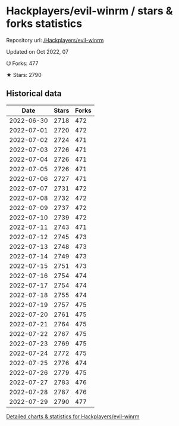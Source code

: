 # Hackplayers/evil-winrm / stars & forks statistics

Repository url: [/Hackplayers/evil-winrm](https://github.com/Hackplayers/evil-winrm)

Updated on Oct 2022, 07

☋ Forks: 477

★ Stars: 2790

## Historical data
| Date | Stars | Forks |
|------|-------|-------|
| 2022-06-30 | 2718 | 472 | 
| 2022-07-01 | 2720 | 472 | 
| 2022-07-02 | 2724 | 471 | 
| 2022-07-03 | 2726 | 471 | 
| 2022-07-04 | 2726 | 471 | 
| 2022-07-05 | 2726 | 471 | 
| 2022-07-06 | 2727 | 471 | 
| 2022-07-07 | 2731 | 472 | 
| 2022-07-08 | 2732 | 472 | 
| 2022-07-09 | 2737 | 472 | 
| 2022-07-10 | 2739 | 472 | 
| 2022-07-11 | 2743 | 471 | 
| 2022-07-12 | 2745 | 473 | 
| 2022-07-13 | 2748 | 473 | 
| 2022-07-14 | 2749 | 473 | 
| 2022-07-15 | 2751 | 473 | 
| 2022-07-16 | 2754 | 474 | 
| 2022-07-17 | 2754 | 474 | 
| 2022-07-18 | 2755 | 474 | 
| 2022-07-19 | 2757 | 475 | 
| 2022-07-20 | 2761 | 475 | 
| 2022-07-21 | 2764 | 475 | 
| 2022-07-22 | 2767 | 475 | 
| 2022-07-23 | 2769 | 475 | 
| 2022-07-24 | 2772 | 475 | 
| 2022-07-25 | 2776 | 474 | 
| 2022-07-26 | 2779 | 475 | 
| 2022-07-27 | 2783 | 476 | 
| 2022-07-28 | 2787 | 476 | 
| 2022-07-29 | 2790 | 477 | 


[Detailed charts & statistics for Hackplayers/evil-winrm](https://reviewgithub.com/rep/Hackplayers/evil-winrm)
